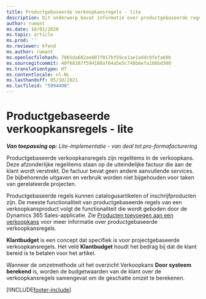 ```yaml
---
title: Productgebaseerde verkoopkansregels - lite
description: Dit onderwerp bevat informatie over productgebaseerde regelitems voor verkoopkansen in Project Operations.
author: rumant
ms.date: 10/01/2020
ms.topic: article
ms.prod: ''
ms.reviewer: kfend
ms.author: rumant
ms.openlocfilehash: 7865da682ae607f017bf59ce1ae1addc9fefa60b
ms.sourcegitcommit: 40f68387f594180af64a5e5c748b6efa188bd300
ms.translationtype: HT
ms.contentlocale: nl-NL
ms.lasthandoff: 05/10/2021
ms.locfileid: "5994490"
---
```

# <a name="product-based-opportunity-lines---lite"></a>Productgebaseerde verkoopkansregels - lite

_**Van toepassing op:** Lite-implementatie - van deal tot pro-formafacturering_

Productgebaseerde verkoopkansregels zijn regelitems in de verkoopkans. Deze afzonderlijke regelitems staan op de uiteindelijke factuur die aan de klant wordt verstrekt. De factuur bevat geen andere aanvullende services. De bijbehorende uitgaven en verbruik worden niet bijgehouden voor taken van gerelateerde projecten.

Productgebaseerde regels kunnen catalogusartikelen of inschrijfproducten zijn. De meeste functionaliteit van productgebaseerde regels van een verkoopkansproduct volgt de functionaliteit die wordt geboden door de Dynamics 365 Sales-applicatie. Zie [Producten toevoegen aan een verkoopkans](/dynamics365/sales-enterprise/add-products-opportunity) voor meer informatie over productgebaseerde verkoopkansregels.

**Klantbudget** is een concept dat specifiek is voor projectgebaseerde verkoopkansregels. Het veld **Klantbudget** houdt het bedrag bij dat de klant bereid is te betalen voor het artikel.

Wanneer de omzetmethode uit het overzicht Verkoopkans **Door systeem berekend** is, worden de budgetwaarden van de klant over de verkoopkansregels samengevat om de geschatte omzet te berekenen. 



[!INCLUDE[footer-include](../../includes/footer-banner.md)]
